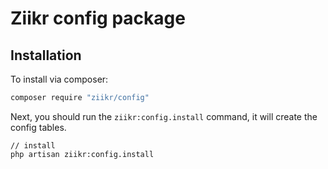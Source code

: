 # Ziikr config package

## Installation

To install via composer: 

```bash
composer require "ziikr/config"
```

Next, you should run the `ziikr:config.install` command, it will create the config tables.

```shell
// install
php artisan ziikr:config.install
```

